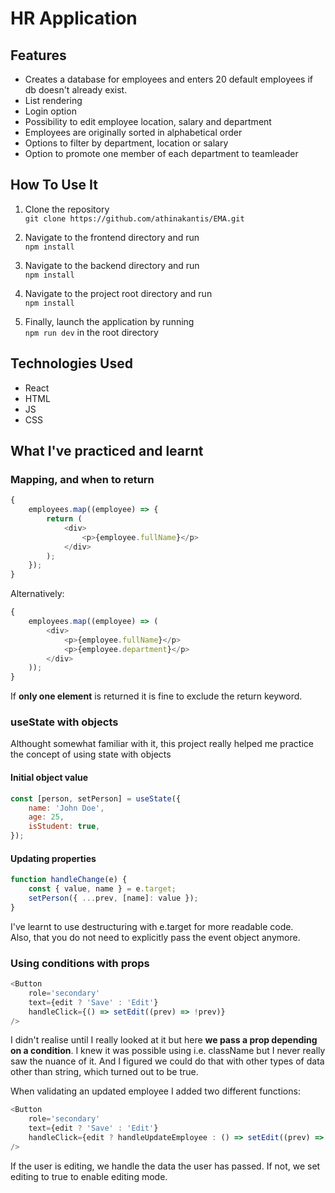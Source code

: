 # HR Application

## Features

-   Creates a database for employees and enters 20 default employees if db doesn't already exist.
-   List rendering
-   Login option
-   Possibility to edit employee location, salary and department
-   Employees are originally sorted in alphabetical order
-   Options to filter by department, location or salary
-   Option to promote one member of each department to teamleader

## How To Use It

1. Clone the repository  
   `git clone https://github.com/athinakantis/EMA.git`

2. Navigate to the frontend directory and run  
   `npm install`

3. Navigate to the backend directory and run  
   `npm install`

4. Navigate to the project root directory and run  
   `npm install`

5. Finally, launch the application by running  
   `npm run dev` in the root directory

## Technologies Used

-   React
-   HTML
-   JS
-   CSS

## What I've practiced and learnt

### Mapping, and when to return

```js
{
    employees.map((employee) => {
        return (
            <div>
                <p>{employee.fullName}</p>
            </div>
        );
    });
}
```

Alternatively:

```js
{
    employees.map((employee) => (
        <div>
            <p>{employee.fullName}</p>
            <p>{employee.department}</p>
        </div>
    ));
}
```

If **only one element** is returned it is fine to exclude the return keyword.

### useState with objects

Althought somewhat familiar with it, this project really helped me practice the concept of using state with objects

#### Initial object value

```js
const [person, setPerson] = useState({
    name: 'John Doe',
    age: 25,
    isStudent: true,
});
```

#### Updating properties

```js
function handleChange(e) {
    const { value, name } = e.target;
    setPerson({ ...prev, [name]: value });
}
```

I've learnt to use destructuring with e.target for more readable code.  
Also, that you do not need to explicitly pass the event object anymore.

### Using conditions with props

```js
<Button
    role='secondary'
    text={edit ? 'Save' : 'Edit'}
    handleClick={() => setEdit((prev) => !prev)}
/>
```

I didn't realise until I really looked at it but here **we pass a prop depending on a condition**. I knew it was possible using i.e. className but I never really saw the nuance of it. And I figured we could do that with other types of data other than string, which turned out to be true.

When validating an updated employee I added two different functions:

```js
<Button
    role='secondary'
    text={edit ? 'Save' : 'Edit'}
    handleClick={edit ? handleUpdateEmployee : () => setEdit((prev) => !prev)}
/>
```

If the user is editing, we handle the data the user has passed. If not, we set editing to true to enable editing mode.
